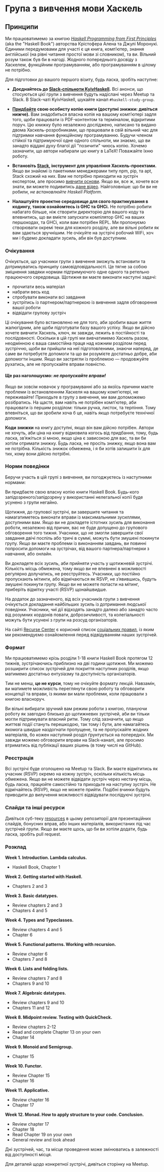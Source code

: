 # Група з вивчення мови Хаскель

## Принципи

Ми працюватимемо за книгою [_Haskell Programming from First Principles_](http://haskellbook.com/) (aka the "Haskell Book") авторства Крістофера Алена та Джулі Моронукі. Єдиними передумовами для участі є ця книга, комп’ютер, знання англійської (на рівні читання простої мови зі словником), та ви. Вільний розум також був би в нагоді. Жодного попереднього досвіду з Хаскелем, функційним програмуванням, або програмуванням в цілому не потрібно.

Для підготовки до вашого першого візиту, будь ласка, зробіть наступне:

- **Доєднайтесь до [Slack-спільноти KyivHaskell](https://github.com/KyivHaskell/KyivHaskell/blob/master/README.md#join-our-slack-channel).** Всі анонси, що стосуються цієї групи з вивчення будуть надіслані через Meetup та Slack. В Slack-чаті KyivHaskell, шукайте канал `#haskell-study-group`.

- **[Придбайте](https://gumroad.com/l/haskellbook) свою особисту копію книги (доступні знижки: дивіться нижче).**
Вам знадобиться власна копія на вашому комп’ютері задля того, щоби працювати із PDF-контентом та терміналом, відкритими поруч. Цю книжку було незалежно досліджено, написано та видано двома Хаскель-розробниками, що працювали в свій вільний час для підтримки навчання функційному програмуванню. Будучи членом стійкої та підтримуючої одне одного спільноти, ми знаємо, що ви занадто віддані духу благої дії "позичити" чиюсь копію. Хочемо зазначити, що автори набирали цю книгу в LaTeX! Поважайте їхню роботу.

- **Встановіть [Stack](https://docs.haskellstack.org/en/stable/README/), інструмент для управління Хаскель-проектами.**
Якщо ви знайомі із пакетними менеджерами типу npm, pip, та apt, Stack схожий на них. Вам не потрібно приходити на зустріч експертом, але просимо [вивчити основи](resources/haskell-stack-notes.md). Якщо ви, все ж, хочете все знати, ви можете подивитись [дане відео](https://www.youtube.com/watch?v=sRonIB8ZStw). Найголовніше: що би ви не робили, _не встановлюйте Haskell Platform_.

- **Налаштуйте проектне середовище для свого практикування в кодингу, також ознайомтесь із GHC та GHCi.**
Не потрібно робити набагато більше, ніж створити директорію для вашого коду та впевнитись, що ви вмієте запускати компілятор GHC на ваших першокодах, та GHCi, коли вам потрібен REPL. Ми пропонуємо створювати окремі теки для кожного розділу, але ви вільні робити як вам здається зручнішим. Не очікуйте на зустрічі робочий WiFi, хоч ми і будемо докладати зусиль, аби він був доступним.

### Очікування

Очікується, що учасники групи з вивчення зможуть встановити та дотримуватись принципу самовідповідальності. Це тягне за собою зміцнення завдяки нормам підтримуючого одне одного та ретельно працюючого середовища. Щотижня ви маєте виконати наступні задачі:

- прочитати весь матеріал
- набрати весь код
- спробувати виконати всі завдання
- зустрітись із партнером/партнеркою із вивчення задля обговорення вашої роботи
- відвідати групову зустріч

Ці очікування було встановлено не для того, аби зробити ваше життя жалюгідним, але щоби підготувати базу вашого успіху. Якщо ви дійсно хочете вивчити Хаскель, ключ, як завжди, лежить в постійності та послідовності. Оскільки в цій групі ми вивчатимемо Хаскель разом, неодмінною є ваша самостійна праця над кожним розділом перед зустріччю, щоби ви прийшли на неї підготовленими, знаючи наперед, де саме ви потребуєте допомоги та що ви розумієте достатньо добре, аби допомогти іншим. Якщо ви застрягли із проблемою — продовжуйте рухатись, але не пропускайте вправи повністю.

#### Ще раз наголошуємо: _не пропускайте вправи!_

Якщо ви зовсім новачок у програмуванні або за якоїсь причини маєте проблеми із встановленням Хаскеля на вашому комп’ютері, не переживайте! Приходьте в групу з вивчення, ми вам допоможемо розібратись. На щастя, вам навіть не потрібен комп’ютер, аби працювати із першим розділом: тільки ручка, листок, та терпіння. Тому впевніться, що ви зробили хоча б це, навіть якщо потребуєте технічної допомоги.

**Коди знижки** на книгу доступні, якщо він вам дійсно потрібен. Автори не хочуть, аби ціна на книгу відмовила когось від придбання, тому, будь ласка, зв’яжіться зі мною, якщо ціна є зависокою для вас, та ви би хотіли отримати знижку. Будь ласка, не просіть знижку, якщо вона вам не потрібна. Кількість знижок обмежена, і я би хотів залишити їх для тих, кому вони дійсно потрібні.

### Норми поведінки

Беручи участь в цій групі з вивчення, ви погоджуєтесь із наступними нормами:

Ви придбаєте свою власну копію книги Haskell Book. Будь-кого запідозреного/запідозрену у використанні нелегальної копії буде усунено з групи негайно.

Щотижня, до групової зустрічі, ви завершите читання та намагатиметесь виконати вправи із максимальними зусиллями, доступними вам. Якщо ви не докладете істотних зусиль для виконання роботи, незалежно від причин, вас не буде допущено до групового обговорення того тижня. Учасники, що не змогли завершити свої завдання двічі поспіль або тричі в суммі, можуть бути змушені покинути групу. Якщо ви маєте проблеми із виконанням завдань, ви повинні попросити допомоги на зустрічах, від вашого партнера/партнерки з навчання, або онлайн.

Ви докладете всіх зусиль, аби прийняти участь у щотижневій зустрічі. Кількість місць обмежена, тому якщо ви не впевнені в можливості регулярно долучатись, не реєструйтесь. Учасники, що постійно пропускають мітинги, або відмічаються як RSVP, не з’явившись, будуть змушені покинути групу. Якщо ви не можете попасти на мітинг, приберіть відмітку участі (RSVP) щонайшвидше.

На додаток до зазначеного, від всіх учасників групи з вивчення очікується докладання найбільших зусиль із дотримання людської поведінки. Учасники, чиї дії відходять занадто далеко або занадто часто від розумних кордонів поваги, доброзичливості, та колегіальності можуть бути усунені з групи на розсуд організаторів.

На сайті [Recurse Center](https://www.recurse.com) є корисний список [соціальних правил](https://www.recurse.com/manual#sub-sec-social-rules), із яким ми рекомендуємо ознайомлення перед відвідуванням наших зустрічей.

### Формат

Ми працюватимемо крізь розділи 1-18 книги Haskell Book протягом 12 тижнів, зустрічаючись приблизно на дві години щотижня. Ми можемо розширити список зустрічей для покриття наступних розділів, якщо матимемо достатньо ентузіазму та доступність організаторів.

Тим не менш, **це не курси**, тому не очікуйте формату лекцій. Навзамін, ви матимете можливість переглянути свою роботу та обговорити концепції та вправи, із якими ви мали проблеми, коли працювали з книгою власноруч.

Ви вільні вибирати зручний вам режим роботи з книгою, плануючи роботу як завгодно близько до щотижневих зустрічей, аби ви тільки могли підтримувати власний ритм. Тому слід зазначити, що якщо життєві події стануть перешкодою, так тому і бути, але намагайтесь якомога швидше наздогнати пропущене, та не пропускайте жодних матеріалів, бо кожен наступний розділ ґрунтується на попередніх. Ми завжди можемо обговорити вправи на Slack-каналі, але просимо втриматись від публікації ваших рішень (в тому числі на GitHub).

### Реєстрація

Всі зустрічі буде оголошено на Meetup та Slack. Ви маєте відмітитись як учасник (RSVP) окремо на кожну зустріч, оскільки кількість місць обмежена. Якщо ви не можете відвідати зустріч через нестачу місць, будь ласка, працюйте самостійно та приходьте на наступну зустріч. Не відмічайтесь (RSVP), якщо не можете прийти. Подібні вчинки будуть приводити до вилучення можливості відвідувати послідуючі зустрічі.

### Слайди та інші ресурси

Дивіться суб-теку [resources](resources) в цьому репозиторії для презентаційних слайдів, бонусних вправ, або інших матеріалів, використаних під час зустрічей групи. Якщо ви маєте щось, що би ви хотіли додати, будь ласка, зробіть pull request.

### Розклад

**Week 1. Introduction. Lambda calculus.**
- Haskell Book, Chapter 1

**Week 2. Getting started with Haskell.**
- Chapters 2 and 3

**Week 3. Basic datatypes.**
- Review chapters 2 and 3
- Chapters 4 and 5

**Week 4. Types and Typeclasses.**
- Review chapters 4 and 5
- Chapter 6

**Week 5. Functional patterns. Working with recursion.**
- Review chapter 6
- Chapters 7 and 8

**Week 6. Lists and folding lists.**
- Review chapters 7 and 8
- Chapters 9 and 10

**Week 7. Algebraic datatypes.**
- Review chapters 9 and 10
- Chapters 11 and 12

**Week 8. Midpoint review. Testing with QuickCheck.**
- Review chapters 2-12
- Read and complete Chapter 13 on your own
- Chapter 14

**Week 9. Monoid and Semigroup.**
- Chapter 15

**Week 10. Functor.**
- Review Chapter 15
- Chapter 16

**Week 11. Applicative.**
- Review chapter 16
- Chapter 17

**Week 12. Monad. How to apply structure to your code. Conclusion.**
- Review chapter 17
- Chapter 18
- Read Chapter 19 on your own
- General review and look ahead

Дні зустрічей, час, та місце проведення може змінюватись в залежності від доступності місця.

Для деталей щодо конкретної зустрічі, дивіться сторінку на Meetup.
